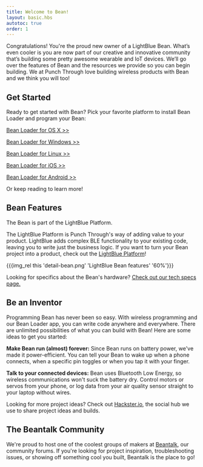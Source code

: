 ```yaml
---
title: Welcome to Bean!
layout: basic.hbs
autotoc: true
order: 1
---
```


Congratulations! You're the proud new owner of a LightBlue Bean. What’s even cooler is you are now part of our creative and innovative community that’s building some pretty awesome wearable and IoT devices. We’ll go over the features of Bean and the resources we provide so you can begin building. We at Punch Through love building wireless products with Bean and we think you will too!

## Get Started

Ready to get started with Bean? Pick your favorite platform to install Bean Loader and program your Bean:

[Bean Loader for OS X >>](../os-x/)

[Bean Loader for Windows >>](../windows/)

[Bean Loader for Linux >>](../linux/)

[Bean Loader for iOS >>](../ios/)

[Bean Loader for Android >>](../android/)

Or keep reading to learn more!

## Bean Features

The Bean is part of the LightBlue Platform.

The LightBlue Platform is Punch Through's way of adding value to your product. LightBlue adds complex BLE functionality to your existing code, leaving you to write just the business logic. If you want to turn your Bean project into a product, check out the [LightBlue Platform](http://punchthrough.com/platform)!

{{{img_rel this 'detail-bean.png' 'LightBlue Bean features' '60%'}}}

Looking for specifics about the Bean's hardware? [Check out our tech specs page.](../tech-specs)

## Be an Inventor

Programming Bean has never been so easy. With wireless programming and our Bean Loader app, you can write code anywhere and everywhere. There are unlimited possibilities of what you can build with Bean!  Here are some ideas to get you started:

__Make Bean run (almost) forever:__
Since Bean runs on battery power, we've made it power-efficient. You can tell your Bean to wake up when a phone connects, when a specific pin toggles or when you tap it with your finger.

__Talk to your connected devices:__
Bean uses Bluetooth Low Energy, so wireless communications won't suck the battery dry. Control motors or servos from your phone, or log data from your air quality sensor straight to your laptop without wires.

Looking for more project ideas? Check out [Hackster.io](https://www.hackster.io/punchthrough), the social hub we use to share project ideas and builds.

## The Beantalk Community
We're proud to host one of the coolest groups of makers at [Beantalk](http://beantalk.punchthrough.com/), our community forums. If you're looking for project inspiration, troubleshooting issues, or showing off something cool you built, Beantalk is the place to go!
